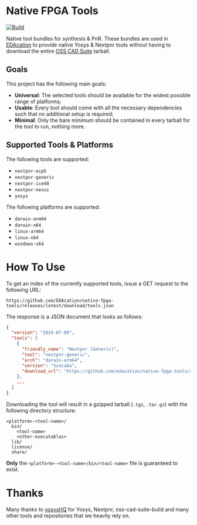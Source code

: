 # Native FPGA Tools

[![Build](https://github.com/EDAcation/native-fpga-tools/actions/workflows/build.yml/badge.svg)](https://github.com/EDAcation/native-fpga-tools/actions/workflows/build.yml)

Native tool bundles for synthesis & PnR.
These bundles are used in [EDAcation](https://github.com/edacation/vscode-edacation) to provide native Yosys & Nextpnr tools
without having to download the entire [OSS CAD Suite](https://github.com/YosysHQ/oss-cad-suite-build) tarball.

## Goals

This project has the following main goals:

- **Universal**: The selected tools should be available for the widest possible range of platforms;
- **Usable**: Every tool should come with all the necessary dependencies such that no additional setup is required;
- **Minimal**: Only the bare minimum should be contained in every tarball for the tool to run, nothing more.

## Supported Tools & Platforms

The following tools are supported:

- `nextpnr-ecp5`
- `nextpnr-generic`
- `nextpnr-ice40`
- `nextpnr-nexus`
- `yosys`

The following platforms are supported:

- `darwin-arm64`
- `darwin-x64`
- `linux-arm64`
- `linux-x64`
- `windows-x64`

# How To Use

To get an index of the currently supported tools, issue a GET request to the following URL:

`https://github.com/EDAcation/native-fpga-tools/releases/latest/download/tools.json`

The response is a JSON document that looks as follows:

```json
{
  "version": "2024-07-09",
  "tools": [
    {
      "friendly_name": "Nextpnr (Generic)",
      "tool": "nextpnr-generic",
      "arch": "darwin-arm64",
      "version": "5cecaba",
      "download_url": "https://github.com/edacation/native-fpga-tools/releases/download/2024-07-09/darwin-arm64-nextpnr-generic.tgz"
    },
    ...
  ]
}
```

Downloading the tool will result in a gzipped tarball (`.tgz`, `.tar.gz`) with the following directory structure:

```
<platform>-<tool-name>/
  bin/
    <tool-name>
    <other-executables>
  lib/
  license/
  share/
```

**Only** the `<platform>-<tool-name>/bin/<tool-name>` file is guaranteed to exist.

# Thanks

Many thanks to [yosysHQ](https://github.com/yosysHQ/) for Yosys, Nextpnr, oss-cad-suite-build and many other tools and repositories that we heavily rely on.
